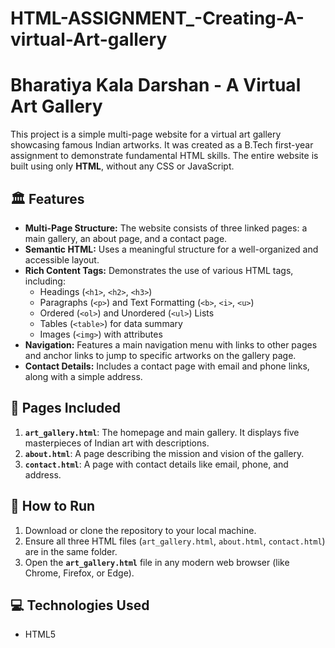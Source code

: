 # HTML-ASSIGNMENT_-Creating-A-virtual-Art-gallery

#  Bharatiya Kala Darshan - A Virtual Art Gallery

This project is a simple multi-page website for a virtual art gallery showcasing famous Indian artworks. It was created as a B.Tech first-year assignment to demonstrate fundamental HTML skills. The entire website is built using only **HTML**, without any CSS or JavaScript.



## 🏛️ Features

* **Multi-Page Structure:** The website consists of three linked pages: a main gallery, an about page, and a contact page.
* **Semantic HTML:** Uses a meaningful structure for a well-organized and accessible layout.
* **Rich Content Tags:** Demonstrates the use of various HTML tags, including:
    * Headings (`<h1>`, `<h2>`, `<h3>`)
    * Paragraphs (`<p>`) and Text Formatting (`<b>`, `<i>`, `<u>`)
    * Ordered (`<ol>`) and Unordered (`<ul>`) Lists
    * Tables (`<table>`) for data summary
    * Images (`<img>`) with attributes
* **Navigation:** Features a main navigation menu with links to other pages and anchor links to jump to specific artworks on the gallery page.
* **Contact Details:** Includes a contact page with email and phone links, along with a simple address.

## 📄 Pages Included

1.  **`art_gallery.html`**: The homepage and main gallery. It displays five masterpieces of Indian art with descriptions.
2.  **`about.html`**: A page describing the mission and vision of the gallery.
3.  **`contact.html`**: A page with contact details like email, phone, and address.

## 🚀 How to Run

1.  Download or clone the repository to your local machine.
2.  Ensure all three HTML files (`art_gallery.html`, `about.html`, `contact.html`) are in the same folder.
3.  Open the **`art_gallery.html`** file in any modern web browser (like Chrome, Firefox, or Edge).

## 💻 Technologies Used

* HTML5
